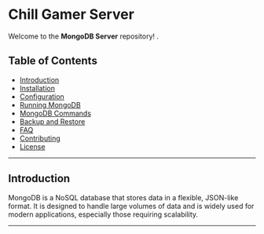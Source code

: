 # Chill Gamer Server

Welcome to the **MongoDB Server** repository! .

## Table of Contents
- [Introduction](#introduction)
- [Installation](#installation)
- [Configuration](#configuration)
- [Running MongoDB](#running-mongodb)
- [MongoDB Commands](#mongodb-commands)
- [Backup and Restore](#backup-and-restore)
- [FAQ](#faq)
- [Contributing](#contributing)
- [License](#license)

---

## Introduction

MongoDB is a NoSQL database that stores data in a flexible, JSON-like format. It is designed to handle large volumes of data and is widely used for modern applications, especially those requiring scalability.

---


